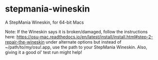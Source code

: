 # stepmania-wineskin
A StepMania Wineskin, for 64-bit Macs

Note:
If the Wineskin says it is broken/damaged, follow the instructions here: https://osu-mac.readthedocs.io/en/latest/install/install.html#step-2-repair-the-wineskin under alternate options but instead of ~/path/to/my/osu\!.app, use the path to your StepMania Wineskin. Also, giving it a good ol' test run might help!
